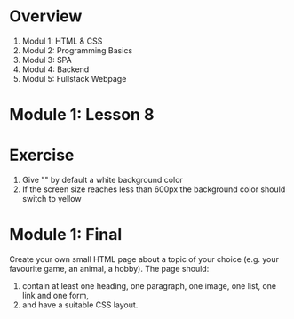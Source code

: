# Overview

1. Modul 1: HTML & CSS
2. Modul 2: Programming Basics
3. Modul 3: SPA
4. Modul 4: Backend
5. Modul 5: Fullstack Webpage

# Module 1: Lesson 8
# Exercise
1. Give "<body>" by default a white background color
2. If the screen size reaches less than 600px the background color should switch to yellow

# Module 1: Final
Create your own small HTML page about a topic of your choice (e.g. your favourite game, an animal, a hobby). The page should:
1. contain at least one heading, one paragraph, one image, one list, one link and one form,
2. and have a suitable CSS layout.